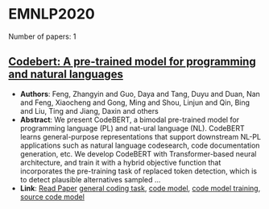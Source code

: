 # EMNLP2020

Number of papers: 1

## [Codebert: A pre-trained model for programming and natural languages](paper_1.md)
- **Authors**: Feng, Zhangyin and Guo, Daya and Tang, Duyu and Duan, Nan and Feng, Xiaocheng and Gong, Ming and Shou, Linjun and Qin, Bing and Liu, Ting and Jiang, Daxin and others
- **Abstract**: We present CodeBERT, a bimodal pre-trained model for programming language (PL) and nat-ural language (NL). CodeBERT learns general-purpose representations that support downstream NL-PL applications such as natural language codesearch, code documentation generation, etc. We develop CodeBERT with Transformer-based neural architecture, and train it with a hybrid objective function that incorporates the pre-training task of replaced token detection, which is to detect plausible alternatives sampled ...
- **Link**: [Read Paper](https://arxiv.org/pdf/2208.09727)
[general coding task](../../labels/general_coding_task.md), [code model](../../labels/code_model.md), [code model training](../../labels/code_model_training.md), [source code model](../../labels/source_code_model.md)